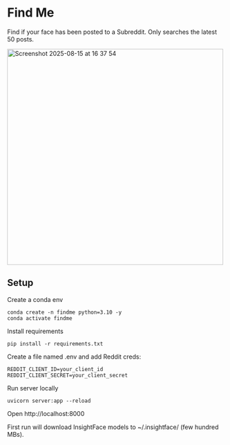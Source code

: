 
# Find Me

Find if your face has been posted to a Subreddit. Only searches the latest 50 posts. 

<img width="500" height="500" alt="Screenshot 2025-08-15 at 16 37 54" src="https://github.com/user-attachments/assets/31337e9f-fbfb-455b-a419-1c79d8fd4a7e" />

## Setup

Create a conda env

```
conda create -n findme python=3.10 -y
conda activate findme
```

Install requirements

```
pip install -r requirements.txt
```

Create a file named .env and add Reddit creds:
```
REDDIT_CLIENT_ID=your_client_id
REDDIT_CLIENT_SECRET=your_client_secret
```

Run server locally
```
uvicorn server:app --reload
```

Open http://localhost:8000

First run will download InsightFace models to ~/.insightface/ (few hundred MBs).
